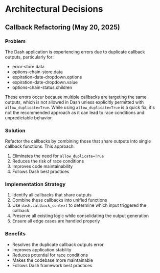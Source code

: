 # Architectural Decisions

## Callback Refactoring (May 20, 2025)

### Problem
The Dash application is experiencing errors due to duplicate callback outputs, particularly for:
- error-store.data
- options-chain-store.data
- expiration-date-dropdown.options
- expiration-date-dropdown.value
- options-chain-status.children

These errors occur because multiple callbacks are targeting the same outputs, which is not allowed in Dash unless explicitly permitted with `allow_duplicate=True`. While using `allow_duplicate=True` is a quick fix, it's not the recommended approach as it can lead to race conditions and unpredictable behavior.

### Solution
Refactor the callbacks by combining those that share outputs into single callback functions. This approach:
1. Eliminates the need for `allow_duplicate=True`
2. Reduces the risk of race conditions
3. Improves code maintainability
4. Follows Dash best practices

### Implementation Strategy
1. Identify all callbacks that share outputs
2. Combine these callbacks into unified functions
3. Use `dash.callback_context` to determine which input triggered the callback
4. Preserve all existing logic while consolidating the output generation
5. Ensure all edge cases are handled properly

### Benefits
- Resolves the duplicate callback outputs error
- Improves application stability
- Reduces potential for race conditions
- Makes the codebase more maintainable
- Follows Dash framework best practices

